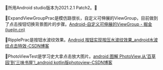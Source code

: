 🍻所用Android studio版本为2021.2.1 Patch2。💎



🐴ExpandViewGroupPrac是模仿路很长，自定义可伸展的ViewGroup，目前做到了点击按钮切换背景图片的步骤。[Android-自定义可伸展的ViewGroup - 掘金 (juejin.cn)](https://juejin.cn/post/6920498961056956430)

🐴RipplePrac是按钮水波纹效果。[Android 按钮实现按压水波纹效果_android水波纹点击特效-CSDN博客](https://blog.csdn.net/lu202032/article/details/119741946?spm=1001.2101.3001.6650.7&utm_medium=distribute.pc_relevant.none-task-blog-2~default~BlogCommendFromBaidu~Rate-7-119741946-blog-133765967.235^v43^pc_blog_bottom_relevance_base4&depth_1-utm_source=distribute.pc_relevant.none-task-blog-2~default~BlogCommendFromBaidu~Rate-7-119741946-blog-133765967.235^v43^pc_blog_bottom_relevance_base4&utm_relevant_index=8)



🐴PhotoViewTest是学习史大拿点击放大图片。[android 图解 PhotoView,从‘百草园’到‘三味书屋’!_android kotlin版photoview-CSDN博客](https://blog.csdn.net/weixin_44819566/article/details/120781647?spm=1001.2014.3001.5506)
